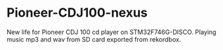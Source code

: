 # Pioneer-CDJ100-nexus
New life for Pioneer CDJ 100 cd player on STM32F746G-DISCO. Playing music mp3 and wav from SD card exported from rekordbox.
